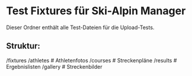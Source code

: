 # Test Fixtures für Ski-Alpin Manager

Dieser Ordner enthält alle Test-Dateien für die Upload-Tests.

## Struktur:
/fixtures
  /athletes        # Athletenfotos
  /courses         # Streckenpläne
  /results         # Ergebnislisten
  /gallery         # Streckenbilder 